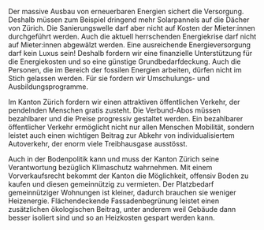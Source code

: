 Der massive Ausbau von erneuerbaren Energien sichert die Versorgung. Deshalb müssen zum Beispiel dringend mehr Solarpannels auf die Dächer von Zürich. Die Sanierungswelle darf aber nicht auf Kosten der Mieter:innen durchgeführt werden.
Auch die aktuell herrschenden Energiekrise darf nicht auf Mieter:innen abgewälzt werden. Eine ausreichende Energieversorgung darf kein Luxus sein! Deshalb fordern wir eine finanzielle Unterstützung für die Energiekosten und so eine günstige Grundbedarfdeckung.
Auch die Personen, die im Bereich der fossilen Energien arbeiten, dürfen nicht im Stich gelassen werden. Für sie fordern wir Umschulungs- und Ausbildungsprogramme.

Im Kanton Zürich fordern wir einen attraktiven öffentlichen Verkehr, der pendelnden Menschen gratis zusteht. Die Verbund-Abos müssen bezahlbarer und die Preise progressiv gestaltet werden. Ein bezahlbarer öffentlicher Verkehr ermöglicht nicht nur allen Menschen Mobilität, sondern leistet auch einen wichtigen Beitrag zur Abkehr von individualisiertem Autoverkehr, der enorm viele Treibhausgase ausstösst.

Auch in der Bodenpolitik kann und muss der Kanton Zürich seine Verantwortung bezüglich Klimaschutz wahrnehmen. Mit einem Vorverkaufsrecht bekommt der Kanton die Möglichkeit, offensiv Boden zu kaufen und diesen gemeinnützig zu vermieten. Der Platzbedarf gemeinnütziger Wohnungen ist kleiner, dadurch brauchen sie weniger Heizenergie.
Flächendeckende Fassadenbegrünung leistet einen zusätzlichen ökologischen Beitrag, unter anderem weil Gebäude dann besser isoliert sind und so an Heizkosten gespart werden kann.